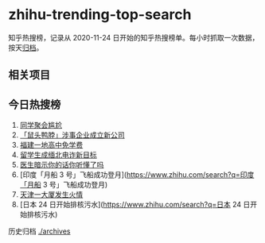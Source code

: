 # zhihu-trending-top-search

知乎热搜榜，记录从 2020-11-24
日开始的知乎热搜榜单。每小时抓取一次数据，按天[归档](./archives)。

## 相关项目

## 今日热搜榜

<!-- BEGIN -->
<!-- 最后更新时间 Wed Aug 23 2023 22:09:45 GMT+0800 (China Standard Time) -->

1. [同学聚会尴尬](https://www.zhihu.com/search?q=同学聚会尴尬)
1. [「鼠头鸭脖」涉事企业成立新公司](https://www.zhihu.com/search?q=「鼠头鸭脖」涉事企业成立新公司)
1. [福建一地高中免学费](https://www.zhihu.com/search?q=福建一地高中免学费)
1. [留学生成缅北电诈新目标](https://www.zhihu.com/search?q=留学生成缅北电诈新目标)
1. [医生暗示你的话你听懂了吗](https://www.zhihu.com/search?q=医生暗示你的话你听懂了吗)
1. [印度「月船 3 号」飞船成功登月](https://www.zhihu.com/search?q=印度「月船 3
   号」飞船成功登月)
1. [天津一大厦发生火情](https://www.zhihu.com/search?q=天津一大厦发生火情)
1. [日本 24 日开始排核污水](https://www.zhihu.com/search?q=日本 24
   日开始排核污水)

<!-- END -->

历史归档 [./archives](./archives)
